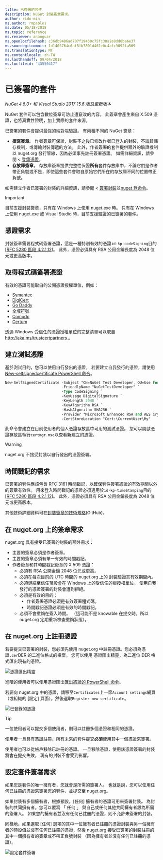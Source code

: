 ```yaml
---
title: 已簽署的套件
description: NuGet 封裝簽章需求。
author: rido-min
ms.author: rmpablos
ms.date: 05/18/2018
ms.topic: reference
ms.reviewer: ananguar
ms.openlocfilehash: c36db9486ad787f19430c75fc38a2e9dd8ba6e37
ms.sourcegitcommit: 1d1406764c6af5fb7801d462e0c4afc9092fa569
ms.translationtype: MT
ms.contentlocale: zh-TW
ms.lasthandoff: 09/04/2018
ms.locfileid: "43550417"
---
```

# <a name="signed-packages"></a>已簽署的套件

*NuGet 4.6.0+ 和 Visual Studio 2017 15.6 版及更新版本*

NuGet 套件可以包含數位簽章可防止遭竄改的內容。 此簽章會產生來自 X.509 憑證，也將真實性證明，加上實際的套件來源。

已簽署的套件會提供最強的端對端驗證。 有兩種不同的 NuGet 簽章：
- **撰寫簽章**。 作者簽章可保證，封裝不之後已修改作者已登入的封裝，不論其儲存機制，或傳輸封裝傳遞的方法。 此外，作者簽署的套件提供額外的驗證機制以 nuget.org 發行管線，因為必須事先註冊簽署憑證。 如需詳細資訊，請參閱 <<c0> [ 登錄憑證](#register-certificate-on-nugetorg)。
- **存放庫簽章**。 存放庫簽章提供完整性保證**所有**套件存放庫中，不論它們是作者帶正負號或不是，即使這些套件會取自原始它們所在的存放庫不同的位置帶正負號。   

如需建立作者已簽署的封裝的詳細資訊，請參閱 <<c0> [ 簽署封裝](../create-packages/Sign-a-package.md)並[nuget 登命令](../tools/cli-ref-sign.md)。

> [!Important]
> 目前支援封裝簽章，只有在 Windows 上使用 nuget.exe 時。 只有在 Windows 上使用 nuget.exe 或 Visual Studio 時，目前支援驗證的已簽署的套件。

## <a name="certificate-requirements"></a>憑證需求

封裝簽章需要程式碼簽署憑證，這是一種特別有效的憑證`id-kp-codeSigning`目的 [[RFC 5280 區段 4.2.1.12](https://tools.ietf.org/html/rfc5280#section-4.2.1.12)]。 此外，憑證必須具有 RSA 公用金鑰長度為 2048 位元或更高版本。

## <a name="get-a-code-signing-certificate"></a>取得程式碼簽署憑證

有效的憑證可能取自的公開憑證授權單位，例如：

- [Symantec](https://trustcenter.websecurity.symantec.com/process/trust/productOptions?productType=SoftwareValidationClass3)
- [DigiCert](https://www.digicert.com/code-signing/)
- [Go Daddy](https://www.godaddy.com/web-security/code-signing-certificate)
- [全域符號](https://www.globalsign.com/en/code-signing-certificate/)
- [Comodo](https://www.comodo.com/e-commerce/code-signing/code-signing-certificate.php)
- [Certum](https://www.certum.eu/certum/cert,offer_en_open_source_cs.xml) 

透過 Windows 受信任的憑證授權單位的完整清單可以取自[ http://aka.ms/trustcertpartners ](http://aka.ms/trustcertpartners)。

## <a name="create-a-test-certificate"></a>建立測試憑證

基於測試目的，您可以使用自行發出的憑證。 若要建立自我發行的憑證，請使用[New-selfsignedcertificate PowerShell 命令](/powershell/module/pkiclient/new-selfsignedcertificate.md)。

```ps
New-SelfSignedCertificate -Subject "CN=NuGet Test Developer, OU=Use for testing purposes ONLY" `
                          -FriendlyName "NuGetTestDeveloper" `
                          -Type CodeSigning `
                          -KeyUsage DigitalSignature `
                          -KeyLength 2048 `
                          -KeyAlgorithm RSA `
                          -HashAlgorithm SHA256 `
                          -Provider "Microsoft Enhanced RSA and AES Cryptographic Provider" `
                          -CertStoreLocation "Cert:\CurrentUser\My" 
```

此命令會建立在目前使用者的個人憑證存放區中可用的測試憑證。 您可以開啟憑證存放區執行`certmgr.msc`以查看新建立的憑證。

> [!Warning]
> nuget.org 不接受封裝以自行發出的憑證簽署。

## <a name="timestamp-requirements"></a>時間戳記的需求

已簽署的套件應該包含 RFC 3161 時間戳記，以確保套件簽署憑證的有效期間以外的簽章有效性。 用來登入時間戳記的憑證必須適用於`id-kp-timeStamping`目的 [[RFC 5280 區段 4.2.1.12](https://tools.ietf.org/html/rfc5280#section-4.2.1.12)]。 此外，憑證必須具有 RSA 公用金鑰長度為 2048 位元或更高版本。

其他技術詳細資料可在[封裝簽章的技術規格](https://github.com/NuGet/Home/wiki/Package-Signatures-Technical-Details)(GitHub)。

## <a name="signature-requirements-on-nugetorg"></a>在 nuget.org 上的簽章需求

nuget.org 具有接受已簽署的封裝的額外需求：

- 主要的簽章必須是作者簽章。
- 主要的簽章必須有單一有效的時間戳記。
- 作者簽章和其時間戳記簽章的 X.509 憑證：
  - 必須有 RSA 公開金鑰 2048 位元或更高。
  - 必須在每次目前的 UTC 時間的 nuget.org 上的 封裝驗證其有效期間內。
  - 必須鏈結至信任預設會在 Windows 上的受信任的根授權單位。 使用自我發行的憑證簽署的封裝會遭到拒絕。
  - 必須是有效的目的： 
    - 作者簽署憑證必須是有效簽署程式碼。
    - 時間戳記憑證必須是有效的時間戳記。
  - 必須不會撤銷在簽入時間。 （這可能不是 knowable 在提交時，所以 nuget.org 定期重新檢查撤銷狀態）。

## <a name="register-certificate-on-nugetorg"></a>在 nuget.org 上註冊憑證

若要提交已簽署的封裝，您必須先使用 nuget.org 中註冊憑證。您必須為憑證`.cer`DER 的二進位格式的檔案。 您可以使用 憑證匯出精靈，為二進位 DER 格式匯出現有的憑證。

![憑證匯出精靈](media/CertificateExportWizard.png)

進階的使用者可以使用憑證匯出[匯出憑證的 PowerShell 命令](/powershell/module/pkiclient/export-certificate.md)。

若要向 nuget.org 中的憑證，請移至`Certificates`上一節`Account settings`網頁 （或組織的 [設定] 頁面），然後選取`Register new certificate`。

![已登錄的憑證](media/registered-certs.png)

> [!Tip]
> 一位使用者可以提交多個使用者，則可以註冊多個憑證和相同的憑證。

使用者一旦具有憑證註冊，所有未來的套件提交**必須**使用其中一個憑證來簽署。

使用者也可以從帳戶移除已註冊的憑證。 一旦移除憑證，使用該憑證簽署的封裝將會在提交失敗。 現有的封裝不會受到影響。

## <a name="configure-package-signing-requirements"></a>設定套件簽署需求

如果您是套件的唯一擁有者，您就會是所需的簽署人。 也就是說，您可以使用任何已註冊的憑證來簽署您的套件，並提交至 nuget.org。

如果封裝有多個擁有者，根據預設，[任何] 擁有者的憑證可用來簽署封裝。 為封裝的共同擁有者，您可以覆寫 「 任何 」 與自己或任何其他共同擁有者設為所需的簽署人。 如果您的擁有者並沒有任何已註冊的憑證，則不允許未簽署的封裝。 

同樣地，如果選取 [任何] 選項的其中一位擁有者已註冊的憑證封裝與另一個擁有者的預設值並沒有任何已註冊的憑證，然後 nuget.org 接受已簽署的封裝註冊的其中一個擁有者的簽章或不帶正負號封裝 （因為擁有者並沒有任何已註冊的憑證）。

![設定套件簽署](media/configure-package-signers.png)
